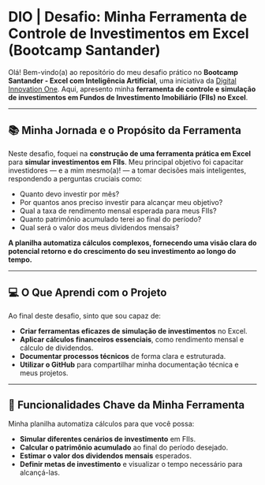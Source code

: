 # DIO | Desafio: Minha Ferramenta de Controle de Investimentos em Excel (Bootcamp Santander)

Olá! Bem-vindo(a) ao repositório do meu desafio prático no **Bootcamp Santander - Excel com Inteligência Artificial**, uma iniciativa da [Digital Innovation One](https://web.dio.me). Aqui, apresento minha **ferramenta de controle e simulação de investimentos em Fundos de Investimento Imobiliário (FIIs) no Excel**.

---

## 📚 Minha Jornada e o Propósito da Ferramenta

Neste desafio, foquei na **construção de uma ferramenta prática em Excel** para **simular investimentos em FIIs**. Meu principal objetivo foi capacitar investidores — e a mim mesmo(a)! — a tomar decisões mais inteligentes, respondendo a perguntas cruciais como:

- Quanto devo investir por mês?
- Por quantos anos preciso investir para alcançar meu objetivo?
- Qual a taxa de rendimento mensal esperada para meus FIIs?
- Quanto patrimônio acumulado terei ao final do período?
- Qual será o valor dos meus dividendos mensais?

**A planilha automatiza cálculos complexos, fornecendo uma visão clara do potencial retorno e do crescimento do seu investimento ao longo do tempo.**

---

## 💻 O Que Aprendi com o Projeto

Ao final deste desafio, sinto que sou capaz de:

- **Criar ferramentas eficazes de simulação de investimentos** no Excel.
- **Aplicar cálculos financeiros essenciais**, como rendimento mensal e cálculo de dividendos.
- **Documentar processos técnicos** de forma clara e estruturada.
- **Utilizar o GitHub** para compartilhar minha documentação técnica e meus projetos.

---

## 🚀 Funcionalidades Chave da Minha Ferramenta

Minha planilha automatiza cálculos para que você possa:

- **Simular diferentes cenários de investimento** em FIIs.
- **Calcular o patrimônio acumulado** ao final do período desejado.
- **Estimar o valor dos dividendos mensais** esperados.
- **Definir metas de investimento** e visualizar o tempo necessário para alcançá-las.
